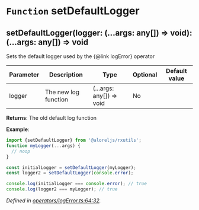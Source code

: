 # `Function` setDefaultLogger

## setDefaultLogger(logger: (...args: any[]) => void): (...args: any[]) => void

Sets the default logger used by the {@link logError} operator

| **Parameter** | **Description** | **Type** | **Optional** | **Default value** |
|---------------|-----------------|----------|--------------|-------------------|
| logger | The new log function | <span>(...args: any[]) => void</span> | No |  |

**Returns**: The old default log function

**Example**:
```typescript
import {setDefaultLogger} from '@aloreljs/rxutils';
function myLogger(...args) {
  // noop
}

const initialLogger = setDefaultLogger(myLogger);
const logger2 = setDefaultLogger(console.error);

console.log(initialLogger === console.error); // true
console.log(logger2 === myLogger); // true
```

*Defined in [operators/logError.ts:64:32](https://github.com/Alorel/rxutils/blob/c49eecf/src/operators/logError.ts#L64).*